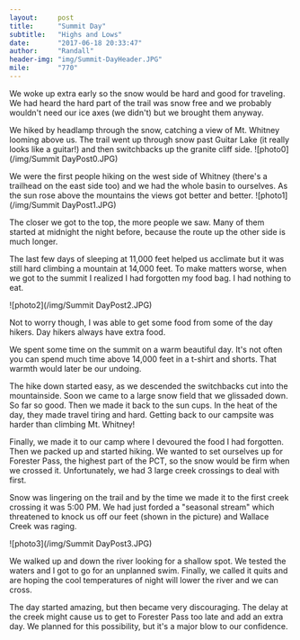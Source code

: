 ```yaml
---
layout:     post
title:      "Summit Day"
subtitle:   "Highs and Lows"
date:       "2017-06-18 20:33:47"
author:     "Randall"
header-img: "img/Summit-DayHeader.JPG"
mile:       "770"
---
```

We woke up extra early so the snow would be hard and good for traveling. We had heard the hard part of the trail was snow free and we probably wouldn't need our ice axes (we didn't) but we brought them anyway.

We hiked by headlamp through the snow, catching a view of Mt. Whitney looming above us. The trail went up through snow past Guitar Lake (it really looks like a guitar!) and then switchbacks up the granite cliff side. 
![photo0](/img/Summit DayPost0.JPG)

We were the first people hiking on the west side of Whitney (there's a trailhead on the east side too) and we had the whole basin to ourselves. As the sun rose above the mountains the views got better and better. 
![photo1](/img/Summit DayPost1.JPG)

The closer we got to the top, the more people we saw. Many of them started at midnight the night before, because the route up the other side is much longer.

The last few days of sleeping at 11,000 feet helped us acclimate but it was still hard climbing a mountain at 14,000 feet. To make matters worse, when we got to the summit I realized I had forgotten my food bag. I had nothing to eat.

![photo2](/img/Summit DayPost2.JPG)

Not to worry though, I was able to get some food from some of the day hikers. Day hikers always have extra food.

We spent some time on the summit on a warm beautiful day. It's not often you can spend much time above 14,000 feet in a t-shirt and shorts. That warmth would later be our undoing.

The hike down started easy, as we descended the switchbacks cut into the mountainside. Soon we came to a large snow field that we glissaded down. So far so good. Then we made it back to the sun cups. In the heat of the day, they made travel tiring and hard. Getting back to our campsite was harder than climbing Mt. Whitney!

Finally, we made it to our camp where I devoured the food I had forgotten. Then we packed up and started hiking. We wanted to set ourselves up for Forester Pass, the highest part of the PCT, so the snow would be firm when we crossed it. Unfortunately, we had 3 large creek crossings to deal with first. 

Snow was lingering on the trail and by the time we made it to the first creek crossing it was 5:00 PM. We had just forded a "seasonal stream" which threatened to knock us off our feet (shown in the picture) and Wallace Creek was raging.

![photo3](/img/Summit DayPost3.JPG)

We walked up and down the river looking for a shallow spot. We tested the waters and I got to go for an unplanned swim. Finally, we called it quits and are hoping the cool temperatures of night will lower the river and we can cross.

The day started amazing, but then became very discouraging. The delay at the creek might cause us to get to Forester Pass too late and add an extra day. We planned for this possibility, but it's a major blow to our confidence.
